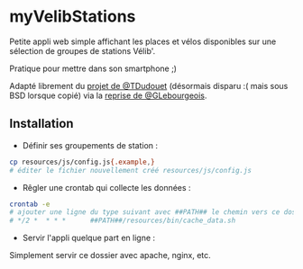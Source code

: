 # myVelibStations

Petite appli web simple affichant les places et vélos disponibles sur une sélection de groupes de stations Vélib'.

Pratique pour mettre dans son smartphone ;)

Adapté librement du [projet de @TDudouet](https://github.com/tdudouet/velib) (désormais disparu :( mais sous BSD lorsque copié) via la [reprise de @GLebourgeois](https://github.com/glebourgeois/websites).


## Installation

- Définir ses groupements de station :

```bash
cp resources/js/config.js{.example,}
# éditer le fichier nouvellement créé resources/js/config.js
```

- Rêgler une crontab qui collecte les données :

```bash
crontab -e
# ajouter une ligne du type suivant avec ##PATH## le chemin vers ce dossier
# */2 *  * * *      ##PATH##/resources/bin/cache_data.sh
```

- Servir l'appli quelque part en ligne :

Simplement servir ce dossier avec apache, nginx, etc.

